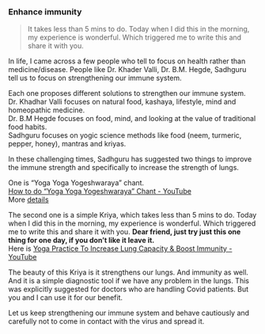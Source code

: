 ### Enhance immunity

>   
> It takes less than 5 mins to do. Today when I did this in the morning, my experience is wonderful. Which triggered me to write this and share it with you.  
>  

In life, I came across a few people who tell to focus on health rather than medicine/disease. People like Dr. Khader Valli, Dr. B.M. Hegde, Sadhguru tell us to focus on strengthening our immune system.  

Each one proposes different solutions to strengthen our immune system.  
Dr. Khadhar Valli focuses on natural food, kashaya, lifestyle, mind and homeopathic medicine.  
Dr. B.M Hegde focuses on food, mind, and looking at the value of traditional food habits.  
Sadhguru focuses on yogic science methods like food (neem, turmeric, pepper, honey), mantras and kriyas.  

In these challenging times, Sadhguru has suggested two things to improve the immune strength and specifically to increase the strength of lungs.  

One is “Yoga Yoga Yogeshwaraya” chant.  
[How to do “Yoga Yoga Yogeshwaraya” Chant - YouTube](https://youtu.be/1ZYpPsS85a8)  
More [details](https://isha.sadhguru.org/in/en/blog/article/offerings-sadhguru-challenging-times)  

The second one is a simple Kriya, which takes less than 5 mins to do. Today when I did this in the morning, my experience is wonderful. Which triggered me to write this and share it with you. **Dear friend, just try just this one thing for one day, if you don’t like it leave it.**  
Here is [Yoga Practice To Increase Lung Capacity & Boost Immunity - YouTube](https://www.youtube.com/watch?v=kWEIJs5FFjA)  

The beauty of this Kriya is it strengthens our lungs. And immunity as well. And it is a simple diagnostic tool if we have any problem in the lungs. This was explicitly suggested for doctors who are handling Covid patients. But you and I can use it for our benefit.  

Let us keep strengthening our immune system and behave cautiously and carefully not to come in contact with the virus and spread it.  
